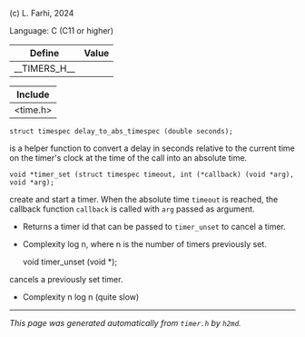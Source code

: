 
(c) L. Farhi, 2024



Language: C (C11 or higher)



| Define | Value |
| - | - |
| \_\_TIMERS\_H\_\_ |


| Include |
| - |
| <time.h> |


	struct timespec delay_to_abs_timespec (double seconds);

is a helper function to convert a delay in seconds relative to the current time on the timer's clock at the time of the call into an absolute time.




	void *timer_set (struct timespec timeout, int (*callback) (void *arg), void *arg);

create and start a timer. When the absolute time `timeout` is reached, the callback function `callback` is called with `arg` passed as argument.




- Returns a timer id that can be passed to `timer_unset` to cancel a timer.




- Complexity log n, where n is the number of timers previously set.




	void timer_unset (void *);

cancels a previously set timer.




- Complexity n log n (quite slow)


-----
*This page was generated automatically from `timer.h` by `h2md`.*
